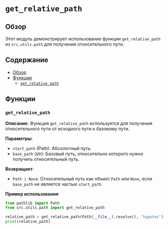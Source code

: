 # `get_relative_path`

## Обзор

Этот модуль демонстрирует использование функции `get_relative_path` из `src.utils.path` для получения относительного пути.

## Содержание

- [Обзор](#обзор)
- [Функции](#функции)
    - [`get_relative_path`](#get_relative_path)

## Функции

### `get_relative_path`

**Описание**:  Функция `get_relative_path` используется для получения относительного пути от исходного пути к базовому пути.

**Параметры**:
-   `start_path` (Path): Абсолютный путь.
-   `base_path` (str): Базовый путь, относительно которого нужно получить относительный путь.

**Возвращает**:
-   `Path | None`: Относительный путь как объект `Path` или `None`, если `base_path` не является частью `start_path`.

**Пример использования**
```python
from pathlib import Path
from src.utils.path import get_relative_path

relative_path = get_relative_path(Path(__file__).resolve(), 'hypotez')
print(relative_path)
```